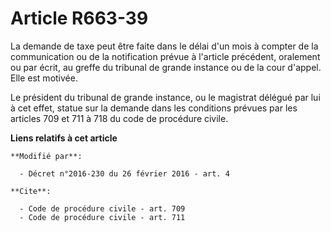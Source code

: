 # Article R663-39

La demande de taxe peut être faite dans le délai d'un mois à compter de la communication ou de la notification prévue à
l'article précédent, oralement ou par écrit, au greffe du tribunal de grande instance ou de la cour d'appel. Elle est
motivée. 

Le président du tribunal de grande instance, ou le magistrat délégué par lui à cet effet, statue sur la demande dans les
conditions prévues par les articles 709 et 711 à 718 du code de procédure civile.

**Liens relatifs à cet article**

	**Modifié par**:

	  - Décret n°2016-230 du 26 février 2016 - art. 4

	**Cite**:

	  - Code de procédure civile - art. 709
	  - Code de procédure civile - art. 711
